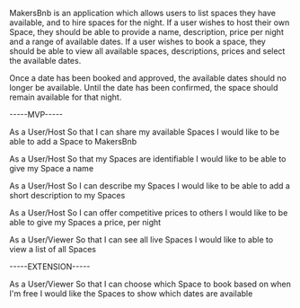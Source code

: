 MakersBnb is an application which allows users to list spaces they have available, and to hire spaces for the night. If a user wishes to host their own Space, they should be able to provide a name, description, price per night and a range of available dates. If a user wishes to book a space, they should be able to view all available spaces, descriptions, prices and select the available dates.

Once a date has been booked and approved, the available dates should no longer be available. Until the date has been confirmed, the space should remain available for that night.

-----MVP-----

As a User/Host
So that I can share my available Spaces
I would like to be able to add a Space to MakersBnb

As a User/Host
So that my Spaces are identifiable
I would like to be able to give my Space a name

As a User/Host
So I can describe my Spaces
I would like to be able to add a short description to my Spaces

As a User/Host
So I can offer competitive prices to others
I would like to be able to give my Spaces a price, per night

As a User/Viewer
So that I can see all live Spaces
I would like to able to view a list of all Spaces

-----EXTENSION-----

As a User/Viewer
So that I can choose which Space to book based on when I'm free
I would like the Spaces to show which dates are available